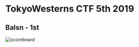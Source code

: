 # TokyoWesterns CTF 5th 2019
## Balsn - 1st
![scoreboard](https://github.com/yuawn/CTF/blob/master/2019/twctf/scoreboard.png)

